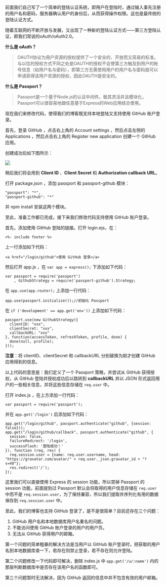 前面我们自己写了一个简单的登陆认证系统，即用户在登陆时，通过输入事先注册的用户名和密码，服务器确认用户的身份后，从而获得操作权限。这也是最传统的登陆认证方式。

随着互联网的不断开放与发展，又出现了一种新的登陆认证方式——第三方登陆认证，即我们常说的oAuth/oAuth2.0。

**什么是 oAuth？**

> OAUTH协议为用户资源的授权提供了一个安全的、开放而又简易的标准。与以往的授权方式不同之处是OAUTH的授权不会使第三方触及到用户的帐号信息（如用户名与密码），即第三方无需使用用户的用户名与密码就可以申请获得该用户资源的授权，因此OAUTH是安全的。

**什么是 Passport？**

> Passport是一个基于Node.js的认证中间件。极其灵活并且模块化，Passport可以很容易地跟任意基于Express的Web应用结合使用。

现在我们来修改代码，使得我们的博客既支持本地登陆又支持使用 GitHub 账户登录。

首先，登录 GitHub ，点击右上角的 Account settings ，然后点击左侧的 Applications ，然后点击右上角的 Register new application 创建一个 GitHub 应用。

创建成功后如下图所示：

![](https://raw.github.com/nswbmw/N-blog/master/public/images/25.1.jpg)

稍后我们将会用到 **Client ID** 、**Client Secret** 和 **Authorization callback URL**。

打开 package.json ，添加 passport 和 passport-github 模块：

    "passport": "*",
    "passport-github": "*"

并 npm install 安装这两个模块。

至此，准备工作都已完成，接下来我们修改代码支持使用 GitHub 账户登录。

首先，添加使用 GitHub 登陆的链接。打开 login.ejs，在：

    <%- include footer %>

上一行添加如下代码：

    <a href="/login/github">使用 GitHub 登录</a>

然后打开 app.js ，在 `var app = express();` 下添加如下代码：

    var passport = require('passport')
        , GithubStrategy = require('passport-github').Strategy;

在 `app.use(app.router);` 上添加一行代码：

    app.use(passport.initialize());//初始化 Passport

在 `if ('development' == app.get('env'))` 上添加如下代码：

    passport.use(new GithubStrategy({
      clientID: "xxx",
      clientSecret: "xxx",
      callbackURL: "xxx"
    }, function(accessToken, refreshToken, profile, done) {
      done(null, profile);
    }));

**注意**：将 clientID、clientSecret 和 callbackURL 分别替换为刚才创建 GitHub 应用得到的信息。

以上代码的意思是：我们定义了一个 Passport 策略，并尝试从 GitHub 获得授权，从 GitHub 登陆并授权成功后以跳转到 **callbackURL** 并以 JSON 形式返回用户的一些相关信息，并将这些信息存储在 `req.user` 中。

打开 index.js ，在上方添加一行代码：

    var passport = require('passport');

并在 `app.get('/login')` 后添加如下代码：

    app.get("/login/github", passport.authenticate("github", {session: false}));
    app.get("/login/github/callback", passport.authenticate("github", {
      session: false,
      failureRedirect: '/login',
      successFlash: '登陆成功！'
    }), function (req, res) {
      req.session.user = {name: req.user.username, head: "https://gravatar.com/avatar/" + req.user._json.gravatar_id + "?s=48"};
      res.redirect('/');
    });

这里我们可以直接使用 Express 的 session 功能，所以禁掉 Passport 的 session 功能，前面提到过 Passport 默认会将取得的用户信息存储在 `req.user` 中而不是 `req.session.user`，为了保持兼容，所以我们提取并序列化有用的数据保存到 `req.session.user` 中。

至此，我们的博客也支持 GitHub 登录了，是不是很简单？目前还存在三个问题：

1. GitHub 用户名和本地数据库用户名重名的问题。
2. 不能访问使用 GitHub 账户登录的用户的用户页。
3. 无法从 GitHub 获得用户的邮箱。

第一个问题的简单粗暴的解决方法是当用户以 GitHub 账户登录时，把获取的用户名到本地数据库查一下，若存在则禁止登录，若不存在则允许登陆。

第二个问题修改一下代码即可解决，删除 index.js 中 `app.get('/u/:name')` 内的那层判断数据库中是否存在该用户名的函数即可。

第三个问题暂时无法解决，因为 GitHub 返回的信息中并不包含有效的用户邮箱。